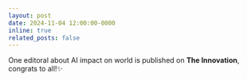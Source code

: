 ```yaml
---
layout: post
date: 2024-11-04 12:00:00-0000
inline: true
related_posts: false
---
```


One editoral about AI impact on world is published on <b>The Innovation</b>, congrats to all!:sparkles: 
